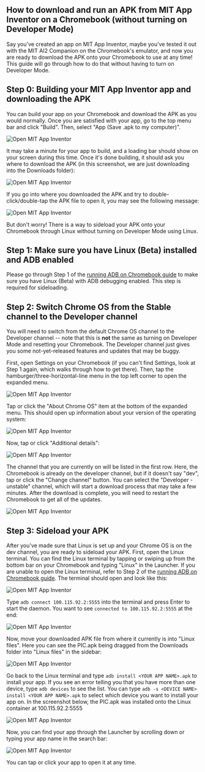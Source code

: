## How to download and run an APK from MIT App Inventor on a Chromebook (without turning on Developer Mode)

Say you've created an app on MIT App Inventor, maybe you've tested it out with the MIT AI2 Companion on the Chromebook's emulator, and now you are ready to download the APK onto your Chromebook to use at any time! This guide will go through how to do that without having to turn on Developer Mode.

## Step 0: Building your MIT App Inventor app and downloading the APK

You can build your app on your Chromebook and download the APK as you would normally. Once you are satisfied with your app, go to the top menu bar and click "Build". Then, select "App (Save .apk to my computer)". 

![Open MIT App Inventor](apk_screenshots/Step-0-0.png)

It may take a minute for your app to build, and a loading bar should show on your screen during this time. Once it's done building, it should ask you where to download the APK (in this screenshot, we are just downloading into the Downloads folder):

![Open MIT App Inventor](apk_screenshots/Step-0-1.png)

If you go into where you downloaded the APK and try to double-click/double-tap the APK file to open it, you may see the following message:

![Open MIT App Inventor](apk_screenshots/Step-0-2.png)

But don't worry! There is a way to sideload your APK onto your Chromebook through Linux without turning on Developer Mode using Linux.

## Step 1: Make sure you have Linux (Beta) installed and ADB enabled

Please go through Step 1 of the [running ADB on Chromebook guide](adb_on_chromebook.md) to make sure you have Linux (Beta) with ADB debugging enabled. This step is required for sideloading.

## Step 2: Switch Chrome OS from the Stable channel to the Developer channel

You will need to switch from the default Chrome OS channel to the Developer channel -- note that this is **not** the same as turning on Developer Mode and resetting your Chromebook. The Developer channel just gives you some not-yet-released features and updates that may be buggy.

First, open Settings on your Chromebook (if you can't find Settings, look at Step 1 again, which walks through how to get there). Then, tap the hamburger/three-horizontal-line menu in the top left corner to open the expanded menu.

![Open MIT App Inventor](apk_screenshots/Step-2-0.png)

Tap or click the "About Chrome OS" item at the bottom of the expanded menu. This should open up information about your version of the operating system:

![Open MIT App Inventor](apk_screenshots/Step-2-1.png)

Now, tap or click "Additional details":

![Open MIT App Inventor](apk_screenshots/Step-2-2.png)

The channel that you are currently on will be listed in the first row. Here, the Chromebook is already on the developer channel, but if it doesn't say "dev", tap or click the "Change channel" button. You can select the "Developer - unstable" channel, which will start a download process that may take a few minutes. After the download is complete, you will need to restart the Chromebook to get all of the updates.

![Open MIT App Inventor](apk_screenshots/Step-2-3.png)

## Step 3: Sideload your APK

After you've made sure that Linux is set up and your Chrome OS is on the dev channel, you are ready to sideload your APK. First, open the Linux terminal. You can find the Linux terminal by tapping or swiping up from the bottom bar on your Chromebook and typing "Linux" in the Launcher. If you are unable to open the Linux terminal, refer to Step 2 of the [running ADB on Chromebook guide](adb_on_chromebook.md). The terminal should open and look like this:

![Open MIT App Inventor](apk_screenshots/Step-3-0.png)

Type `adb connect 100.115.92.2:5555` into the terminal and press Enter to start the daemon. You want to see `connected to 100.115.92.2:5555` at the end:

![Open MIT App Inventor](apk_screenshots/Step-3-1.png)

Now, move your downloaded APK file from where it currently is into "Linux files". Here you can see the PIC.apk being dragged from the Downloads folder into "Linux files" in the sidebar:

![Open MIT App Inventor](apk_screenshots/Step-3-2.png)

Go back to the Linux terminal and type `adb install <YOUR APP NAME>.apk` to install your app. If you see an error telling you that you have more than one device, type `adb devices` to see the list. You can type `adb -s <DEVICE NAME> install <YOUR APP NAME>.apk` to select which device you want to install your app on. In the screenshot below, the PIC.apk was installed onto the Linux container at 100.115.92.2:5555

![Open MIT App Inventor](apk_screenshots/Step-3-3.png)

Now, you can find your app through the Launcher by scrolling down or typing your app name in the search bar:

![Open MIT App Inventor](apk_screenshots/Step-3-4.png)

You can tap or click your app to open it at any time.
